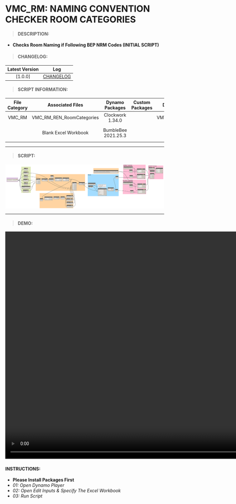 # VMC_RM: NAMING CONVENTION CHECKER ROOM CATEGORIES

> #### DESCRIPTION: 
- **Checks Room Naming if Following BEP NRM Codes (INITIAL SCRIPT)**

> #### CHANGELOG:

| Latest Version | Log |
| :-------: | :----: | 
|[1.0.0] | [CHANGELOG](/_scripts/_project/263_VMC/ROOMS/changelog/VMC_RM_NC_RoomCategories.md) |

> #### SCRIPT INFORMATION: 

| File Category| Associated Files | Dynamo Packages | Custom Packages | Dynamo Player Package | Revit Version | Author | Reviewed By | File Name & Location
| :-------: | :----: | :---: | :---: | :---: | :---: | :---: | :--: | :--: 
| VMC_RM | VMC_RM_REN_RoomCategories | Clockwork 1.34.0 | | VMT_RM_NC_RoomCategories | | Revit 2021.1 | Cathrine Macabuhay | VMC_RM_NC_RoomCategories |
| | Blank Excel Workbook | BumbleBee 2021.25.3 | | | | | | (https://bimcapcom.sharepoint.com/:f:/s/BCP-Main/EtmeCVBVJRBDjXd4mcTyzAgBacqay7ie-Pv6y3dg9bDQ5w?e=GI3Hdf) |



----------------------------------------------------------------
> #### SCRIPT: 
<img src="/_scripts/_project/263_VMC/ROOMS/images/VMC_RM_NC_RoomCategories.png">


------------------------------------------------------------------------------

> #### DEMO: 
<video width="1280" height="720" controls>
 <source src="/_scripts/_project/263_VMC/ROOMS/demo/VMC_RM_NC_RoomCategories.mp4" type="video/mp4">
</video>

#### INSTRUCTIONS: 
- **Please Install Packages First**
- *01: Open Dynamo Player*
- *02: Open Edit Inputs & Specify The Excel Workbook*
- *03: Run Script*